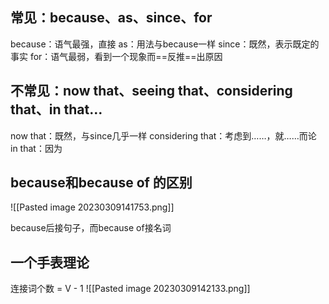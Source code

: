 ## 常见：because、as、since、for
because：语气最强，直接
as：用法与because一样
since：既然，表示既定的事实
for：语气最弱，看到一个现象而==反推==出原因 

## 不常见：now that、seeing that、considering that、in that…
now that：既然，与since几乎一样
considering that：考虑到……，就……而论
in that：因为

## because和because of 的区别
![[Pasted image 20230309141753.png]]

because后接句子，而because of接名词

## 一个手表理论
连接词个数 = V - 1
 ![[Pasted image 20230309142133.png]]